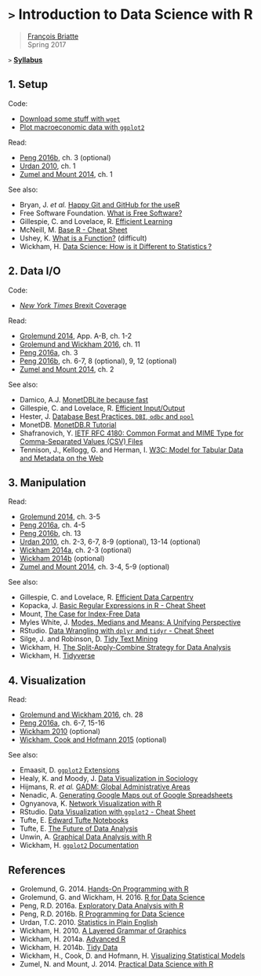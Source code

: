 # `>` Introduction to Data Science with R

> [François Briatte](http://f.briatte.org/)  
> Spring 2017

`>` __[Syllabus](https://frama.link/dsr16sy)__

## 1. Setup

Code:

- [Download some stuff with `wget`](https://github.com/briatte/dsr/blob/master/session1/wget.sh)
- [Plot macroeconomic data with `ggplot2`](https://github.com/briatte/dsr/blob/master/session1/debt.r)

Read:

- [Peng 2016b][peng-2016b], ch. 3 (optional)
- [Urdan 2010][urdan-2010], ch. 1
- [Zumel and Mount 2014][zumel-mount-2014], ch. 1

See also:

- Bryan, J. _et al._ [Happy Git and GitHub for the useR](http://happygitwithr.com/)
- Free Software Foundation. [What is Free Software?](https://www.gnu.org/philosophy/free-sw.html)
- Gillespie, C. and Lovelace, R. [Efficient Learning](https://bookdown.org/csgillespie/efficientR/learning.html)
- McNeill, M. [Base R - Cheat Sheet](https://www.rstudio.com/wp-content/uploads/2016/10/r-cheat-sheet-3.pdf)
- Ushey, K. [What is a Function?](https://kevinushey.github.io/blog/2015/11/22/what-is-a-function/) (difficult)
- Wickham, H. [Data Science: How is it Different to Statistics ?](http://bulletin.imstat.org/2014/09/data-science-how-is-it-different-to-statistics%E2%80%89/)

## 2. Data I/O

Code:

- [_New York Times_ Brexit Coverage](https://github.com/briatte/dsr/blob/master/session2/nyt-brexit.r)

Read:

- [Grolemund 2014][grolemund-2014], App. A-B, ch. 1-2
- [Grolemund and Wickham 2016][grolemund-wickham-2016], ch. 11
- [Peng 2016a][peng-2016a], ch. 3
- [Peng 2016b][peng-2016b], ch. 6-7, 8 (optional), 9, 12 (optional)
- [Zumel and Mount 2014][zumel-mount-2014], ch. 2


See also:

- Damico, A.J. [MonetDBLite because fast](http://www.asdfree.com/2016/06/monetdblite-because-fast.html)
- Gillespie, C. and Lovelace, R. [Efficient Input/Output](https://bookdown.org/csgillespie/efficientR/input-output.html)
- Hester, J. [Database Best Practices. `DBI`, `odbc` and `pool`](https://github.com/jimhester/presentations/blob/master/2016_12_15-CRUG-Database_Best_Practices/CRUG-2016_12_14.Rmd)
- MonetDB. [MonetDB.R Tutorial](https://www.monetdb.org/Documentation/UserGuide/MonetDB-R)
- Shafranovich, Y. [IETF RFC 4180: Common Format and MIME Type for Comma-Separated Values (CSV) Files](https://tools.ietf.org/html/rfc4180)
- Tennison, J., Kellogg, G. and Herman, I. [W3C: Model for Tabular Data and Metadata on the Web](https://www.w3.org/TR/tabular-data-model/)

## 3. Manipulation

Read:

- [Grolemund 2014][grolemund-2014], ch. 3-5
- [Peng 2016a][peng-2016a], ch. 4-5
- [Peng 2016b][peng-2016b], ch. 13
- [Urdan 2010][urdan-2010], ch. 2-3, 6-7, 8-9 (optional), 13-14 (optional)
- [Wickham 2014a][wickham-2014a], ch. 2-3 (optional)
- [Wickham 2014b][wickham-2014b] (optional)
- [Zumel and Mount 2014][zumel-mount-2014], ch. 3-4, 5-9 (optional)

See also:

- Gillespie, C. and Lovelace, R. [Efficient Data Carpentry](https://bookdown.org/csgillespie/efficientR/data-carpentry.html)
- Kopacka, J. [Basic Regular Expressions in R - Cheat Sheet](https://www.rstudio.com/wp-content/uploads/2016/09/RegExCheatsheet.pdf)
- Mount, [The Case for Index-Free Data](http://www.win-vector.com/blog/2016/12/the-case-for-index-free-data-manipulation/)
- Myles White, J. [Modes, Medians and Means: A Unifying Perspective](http://www.johnmyleswhite.com/notebook/2013/03/22/modes-medians-and-means-an-unifying-perspective/)
- RStudio. [Data Wrangling with `dplyr` and `tidyr` - Cheat Sheet](https://www.rstudio.com/wp-content/uploads/2015/02/data-wrangling-cheatsheet.pdf)
- Silge, J. and Robinson, D. [Tidy Text Mining](http://tidytextmining.com/)
- Wickham, H. [The Split-Apply-Combine Strategy for Data Analysis](http://vita.had.co.nz/papers/plyr.html)
- Wickham, H. [Tidyverse](http://tidyverse.org/)

## 4. Visualization

Read:

- [Grolemund and Wickham 2016][grolemund-wickham-2016], ch. 28
- [Peng 2016a][peng-2016a], ch. 6-7, 15-16
- [Wickham 2010][wickham-2010] (optional)
- [Wickham, Cook and Hofmann 2015][wickham-cook-hofmann-2015] (optional)

See also:

- Emaasit, D. [`ggplot2` Extensions](http://www.ggplot2-exts.org/gallery/)
- Healy, K. and Moody, J. [Data Visualization in Sociology](https://kieranhealy.org/files/papers/data-visualization.pdf)
- Hijmans, R. _et al._ [GADM: Global Administrative Areas](http://gadm.org/)
- Nenadic, A. [Generating Google Maps out of Google Spreadsheets](https://www.software.ac.uk/generating-google-maps-out-google-spreadsheets)
- Ognyanova, K. [Network Visualization with R](http://kateto.net/network-visualization)
- RStudio. [Data Visualization with `ggplot2` - Cheat Sheet](https://www.rstudio.com/wp-content/uploads/2016/11/ggplot2-cheatsheet-2.1.pdf)
- Tufte, E. [Edward Tufte Notebooks](https://www.edwardtufte.com/tufte/)
- Tufte, E. [The Future of Data Analysis](https://youtu.be/rHUDJ8RyseQ)
- Unwin, A. [Graphical Data Analysis with R](http://www.gradaanwr.net/)
- Wickham, H. [`ggplot2` Documentation](http://docs.ggplot2.org/current/)

## References

- Grolemund, G. 2014. [Hands-On Programming with R][grolemund-2014]
- Grolemund, G. and Wickham, H. 2016. [R for Data Science][grolemund-wickham-2016]
- Peng, R.D. 2016a. [Exploratory Data Analysis with R][peng-2016a]
- Peng, R.D. 2016b. [R Programming for Data Science][peng-2016b]
- Urdan, T.C. 2010. [Statistics in Plain English][urdan-2010]
- Wickham, H. 2010. [A Layered Grammar of Graphics][wickham-2010]
- Wickham, H. 2014a. [Advanced R][wickham-2014a]
- Wickham, H. 2014b. [Tidy Data][wickham-2014b]
- Wickham, H., Cook, D. and Hofmann, H. [Visualizing Statistical Models][wickham-cook-hofmann-2015]
- Zumel, N. and Mount, J. 2014. [Practical Data Science with R][zumel-mount-2014]

[grolemund-2014]: http://shop.oreilly.com/product/0636920028574.do "'Hands-On Programming with R'"
[grolemund-wickham-2016]: http://r4ds.had.co.nz/ "'R for Data Science'"
[peng-2016a]: https://leanpub.com/exdata "'Exploratory Data Analysis with R'"
[peng-2016b]: https://leanpub.com/rprogramming "'R Programming for Data Science'"
[urdan-2010]: http://www.routledge.com/books/details/9780415872911/ "'Statistics in Plain English'"
[wickham-2010]: http://vita.had.co.nz/papers/layered-grammar.html "'A Layered Grammar of Graphics'"
[wickham-2014a]: http://adv-r.had.co.nz/ "'Advanced R'"
[wickham-2014b]: http://vita.had.co.nz/papers/tidy-data.html "'Tidy Data'"
[wickham-cook-hofmann-2015]: http://vita.had.co.nz/papers/model-vis.html "'Visualizing Statistical Models'"
[zumel-mount-2014]: http://www.win-vector.com/blog/2013/06/what-is-practical-data-science-with-r/ "'Practical Data Science with R'"
